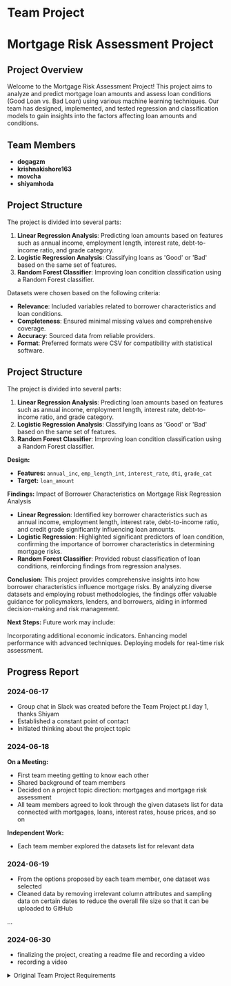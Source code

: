 # Team Project

# Mortgage Risk Assessment Project

## Project Overview

Welcome to the Mortgage Risk Assessment Project! This project aims to analyze and predict mortgage loan amounts and assess loan conditions (Good Loan vs. Bad Loan) using various machine learning techniques. Our team has designed, implemented, and tested regression and classification models to gain insights into the factors affecting loan amounts and conditions.

## Team Members

- **dogagzm**
- **krishnakishore163**
- **movcha**
- **shiyamhoda**

## Project Structure

The project is divided into several parts:
1. **Linear Regression Analysis**: Predicting loan amounts based on features such as annual income, employment length, interest rate, debt-to-income ratio, and grade category.
2. **Logistic Regression Analysis**: Classifying loans as 'Good' or 'Bad' based on the same set of features.
3. **Random Forest Classifier**: Improving loan condition classification using a Random Forest classifier.

Datasets were chosen based on the following criteria:

- **Relevance**: Included variables related to borrower characteristics and loan conditions.
- **Completeness**: Ensured minimal missing values and comprehensive coverage.
- **Accuracy**: Sourced data from reliable providers.
- **Format**: Preferred formats were CSV for compatibility with statistical software.

## Project Structure

The project is divided into several parts:
1. **Linear Regression Analysis**: Predicting loan amounts based on features such as annual income, employment length, interest rate, debt-to-income ratio, and grade category.
2. **Logistic Regression Analysis**: Classifying loans as 'Good' or 'Bad' based on the same set of features.
3. **Random Forest Classifier**: Improving loan condition classification using a Random Forest classifier.

**Design:**
- **Features:** `annual_inc`, `emp_length_int`, `interest_rate`, `dti`, `grade_cat`
- **Target:** `loan_amount`

**Findings:**
Impact of Borrower Characteristics on Mortgage Risk
Regression Analysis
- **Linear Regression**: Identified key borrower characteristics such as annual income, employment length, interest rate, debt-to-income ratio, and credit grade significantly influencing loan amounts.
- **Logistic Regression**: Highlighted significant predictors of loan condition, confirming the importance of borrower characteristics in determining mortgage risks.
- **Random Forest Classifier**: Provided robust classification of loan conditions, reinforcing findings from regression analyses.

**Conclusion:**
This project provides comprehensive insights into how borrower characteristics influence mortgage risks. By analyzing diverse datasets and employing robust methodologies, the findings offer valuable guidance for policymakers, lenders, and borrowers, aiding in informed decision-making and risk management.

**Next Steps:**
Future work may include:

Incorporating additional economic indicators.
Enhancing model performance with advanced techniques.
Deploying models for real-time risk assessment.

## Progress Report

### 2024-06-17
- Group chat in Slack was created before the Team Project pt.I day 1, thanks Shiyam
- Established a constant point of contact
- Initiated thinking about the project topic

### 2024-06-18
**On a Meeting:**
- First team meeting getting to know each other
- Shared background of team members
- Decided on a project topic direction: mortgages and mortgage risk assessment
- All team members agreed to look through the given datasets list for data connected with mortgages, loans, interest rates, house prices, and so on

**Independent Work:**
- Each team member explored the datasets list for relevant data

### 2024-06-19
- From the options proposed by each team member, one dataset was selected
- Cleaned data by removing irrelevant column attributes and sampling data on certain dates to reduce the overall file size so that it can be uploaded to GitHub

...

### 2024-06-30
- finalizing the project, creating a readme file and recording a video
- recording a video

<details>
<summary>Original Team Project Requirements</summary>

## Description

The team project consists of two modules. Each module requires participants to apply the skills they have learned to date, and explore a dataset of their choosing. The first part of the team project involves creating a simple program with a database in order to analyze a dataset from an open source, such as Kaggle. In the second part of the team project, teams will come together again and apply the skills developed in each of the data science or machine learning foundations certificate streams. Teams will either create a data visualization or a machine learning model.



Participants will work in assigned teams of 4-5. 

#### Project Descriptions

* [First Team Project Description](./team_project_1.md)
* [Second Team Project Description](./team_project_2.md)

## Learning Outcomes
By the end of Team Project Module 1, participants will be able to:
* Resolve merge conflicts
* Describe common problems or challenges a team encounters when working collaboratively using Git and GitHub
* Create a program to analyze a dataset with contributions from multiple team members

By the end of Team Project Module 2, participants will be able to:
* Create a data visualization as a team
* Create a machine learning model as a team

### Contacts
**Questions can be submitted to the _#cohort-3-help_ channel on Slack**

* Technical Facilitator: 
  * **Phil Van-Lane**(he/him)
  phil.vanlane@mail.utoronto.ca

* Learning Support Staff:
  * **Taneea Agrawaal** (she/her)
  taneea@cs.toronto.edu
  * **Farzaneh Hashemi** (she/her )
  fhashemi.ma@gmail.com
  * **Tong Su** (she/her)
  tong.su@mail.utoronto.ca

### Delivery of Team Project Modules

Each Team Project module will include two live learning sessions and one case study presentation. During live learning sessions, facilitators will introduce the project, walk through relevant examples, and introduce various team skills that support project success. The remaining time will be used for teams to assemble and work on their projects, as well as get help from the facilitator or the learning support to troubleshoot any issues a team may be encountering. 

Work periods will also be used as opportunities for teams to collaborate and work together, while accessing learning support. 

### Schedule

|Day 1|Day 2|Day 3|Day 4|Day 5|
|-----|-----|-----|-----|-----|
|Live Learning Session |Live Learning Session|Case Study|Work Period|Work Period|

## Requirements
* Participants are expected to attend live learning sessions and the case study as part of the learning experience. Participants are encouraged to use the scheduled work period time to complete their projects.
* Participants are encouraged to ask questions and collaborate with others to enhance learning.
* Participants must have a computer and an internet connection to participate in online activities.
* Participants must not use generative AI such as ChatGPT to generate code to complete assignments. It should be used as a supportive tool to seek out answers to questions you may have.
* We expect participants to have completed the [onboarding repo](https://github.com/UofT-DSI/onboarding/tree/main/onboarding_documents).
* We encourage participants to default to having their camera on at all times, and turning the camera off only as needed. This will greatly enhance the learning experience for all participants and provides real-time feedback for the instructional team. 

### How to get help
![image](/steps-to-ask-for-help.png)

## Folder Structure

### Project 1
```markdown
|-- data
|---- processed
|---- raw
|---- sql
|-- reports
|-- src
|-- README.md
|-- .gitignore
```

### Project 2
```markdown
|-- data
|---- processed
|---- raw
|---- sql
|-- experiments
|-- models
|-- reports
|-- src
|-- README.md
|-- .gitignore
```

* **Data:** Contains the raw, processed and final data. For any data living in a database, make sure to export the tables out into the `sql` folder, so it can be used by anyone else.
* **Experiments:** A folder for experiments
* **Models:** A folder containing trained models or model predictions
* **Reports:** Generated HTML, PDF etc. of your report
* **src:** Project source code
* README: This file!
* .gitignore: Files to exclude from this folder, specified by the Technical Facilitator

</details>

